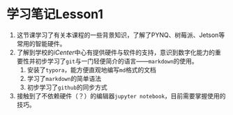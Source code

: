 # 学习笔记Lesson1

1. 这节课学习了有关本课程的一些背景知识，了解了PYNQ、树莓派、Jetson等常用的智能硬件。
2. 了解到学校的$iCenter$中心有提供硬件与软件的支持，意识到数字化能力的重要性并初步学习了`git`与一门轻便简介的语言——`markdown`的使用。
   1. 安装了`typora`，能方便直观地编写`md`格式的文档
   2. 学习了`markdown`的简单语法
   3. 初步学习了`github`的同步方式
3. 接触到了不依赖硬件（？）的编辑器`jupyter notebook`，目前需要掌握使用的技巧。